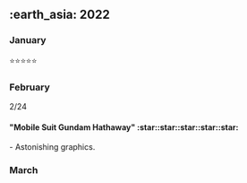 <h2> :earth_asia: 2022 </h2>
<h3> January </h3>


:star::star::star::star::star:


<h3> February </h3>

2/24
<h4>  "Mobile Suit Gundam Hathaway" :star::star::star::star::star:  </h4>
- Astonishing graphics.


<h3> March </h3>
